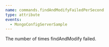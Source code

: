 ```yaml
---
name: commands.findAndModifyFailedPerSecond
type: attribute
events:
  - MongoConfigServerSample
---
```


The number of times findAndModify failed.